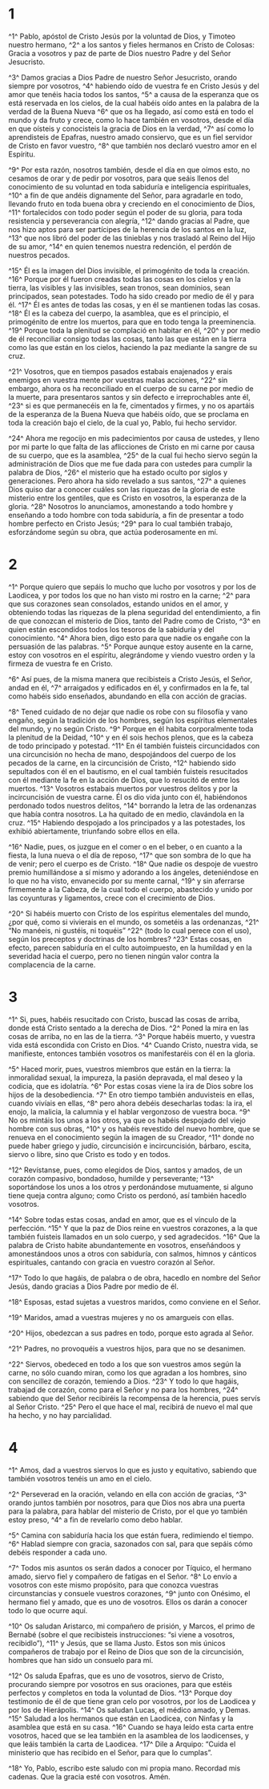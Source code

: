 # 1
^1^ Pablo, apóstol de Cristo Jesús por la voluntad de Dios, y Timoteo nuestro hermano, ^2^ a los santos y fieles hermanos en Cristo de Colosas: Gracia a vosotros y paz de parte de Dios nuestro Padre y del Señor Jesucristo.

^3^ Damos gracias a Dios Padre de nuestro Señor Jesucristo, orando siempre por vosotros, ^4^ habiendo oído de vuestra fe en Cristo Jesús y del amor que tenéis hacia todos los santos, ^5^ a causa de la esperanza que os está reservada en los cielos, de la cual habéis oído antes en la palabra de la verdad de la Buena Nueva ^6^ que os ha llegado, así como está en todo el mundo y da fruto y crece, como lo hace también en vosotros, desde el día en que oísteis y conocisteis la gracia de Dios en la verdad, ^7^ así como lo aprendisteis de Epafras, nuestro amado consiervo, que es un fiel servidor de Cristo en favor vuestro, ^8^ que también nos declaró vuestro amor en el Espíritu.

^9^ Por esta razón, nosotros también, desde el día en que oímos esto, no cesamos de orar y de pedir por vosotros, para que seáis llenos del conocimiento de su voluntad en toda sabiduría e inteligencia espirituales, ^10^ a fin de que andéis dignamente del Señor, para agradarle en todo, llevando fruto en toda buena obra y creciendo en el conocimiento de Dios, ^11^ fortalecidos con todo poder según el poder de su gloria, para toda resistencia y perseverancia con alegría, ^12^ dando gracias al Padre, que nos hizo aptos para ser partícipes de la herencia de los santos en la luz, ^13^ que nos libró del poder de las tinieblas y nos trasladó al Reino del Hijo de su amor, ^14^ en quien tenemos nuestra redención, el perdón de nuestros pecados.

^15^ Él es la imagen del Dios invisible, el primogénito de toda la creación. ^16^ Porque por él fueron creadas todas las cosas en los cielos y en la tierra, las visibles y las invisibles, sean tronos, sean dominios, sean principados, sean potestades. Todo ha sido creado por medio de él y para él. ^17^ Él es antes de todas las cosas, y en él se mantienen todas las cosas. ^18^ Él es la cabeza del cuerpo, la asamblea, que es el principio, el primogénito de entre los muertos, para que en todo tenga la preeminencia. ^19^ Porque toda la plenitud se complació en habitar en él, ^20^ y por medio de él reconciliar consigo todas las cosas, tanto las que están en la tierra como las que están en los cielos, haciendo la paz mediante la sangre de su cruz.

^21^ Vosotros, que en tiempos pasados estabais enajenados y erais enemigos en vuestra mente por vuestras malas acciones, ^22^ sin embargo, ahora os ha reconciliado en el cuerpo de su carne por medio de la muerte, para presentaros santos y sin defecto e irreprochables ante él, ^23^ si es que permanecéis en la fe, cimentados y firmes, y no os apartáis de la esperanza de la Buena Nueva que habéis oído, que se proclama en toda la creación bajo el cielo, de la cual yo, Pablo, fui hecho servidor.

^24^ Ahora me regocijo en mis padecimientos por causa de ustedes, y lleno por mi parte lo que falta de las aflicciones de Cristo en mi carne por causa de su cuerpo, que es la asamblea, ^25^ de la cual fui hecho siervo según la administración de Dios que me fue dada para con ustedes para cumplir la palabra de Dios, ^26^ el misterio que ha estado oculto por siglos y generaciones. Pero ahora ha sido revelado a sus santos, ^27^ a quienes Dios quiso dar a conocer cuáles son las riquezas de la gloria de este misterio entre los gentiles, que es Cristo en vosotros, la esperanza de la gloria. ^28^ Nosotros lo anunciamos, amonestando a todo hombre y enseñando a todo hombre con toda sabiduría, a fin de presentar a todo hombre perfecto en Cristo Jesús; ^29^ para lo cual también trabajo, esforzándome según su obra, que actúa poderosamente en mí.

# 2
^1^ Porque quiero que sepáis lo mucho que lucho por vosotros y por los de Laodicea, y por todos los que no han visto mi rostro en la carne; ^2^ para que sus corazones sean consolados, estando unidos en el amor, y obteniendo todas las riquezas de la plena seguridad del entendimiento, a fin de que conozcan el misterio de Dios, tanto del Padre como de Cristo, ^3^ en quien están escondidos todos los tesoros de la sabiduría y del conocimiento. ^4^ Ahora bien, digo esto para que nadie os engañe con la persuasión de las palabras. ^5^ Porque aunque estoy ausente en la carne, estoy con vosotros en el espíritu, alegrándome y viendo vuestro orden y la firmeza de vuestra fe en Cristo.

^6^ Así pues, de la misma manera que recibisteis a Cristo Jesús, el Señor, andad en él, ^7^ arraigados y edificados en él, y confirmados en la fe, tal como habéis sido enseñados, abundando en ella con acción de gracias.

^8^ Tened cuidado de no dejar que nadie os robe con su filosofía y vano engaño, según la tradición de los hombres, según los espíritus elementales del mundo, y no según Cristo. ^9^ Porque en él habita corporalmente toda la plenitud de la Deidad, ^10^ y en él sois hechos plenos, que es la cabeza de todo principado y potestad. ^11^ En él también fuisteis circuncidados con una circuncisión no hecha de mano, despojándoos del cuerpo de los pecados de la carne, en la circuncisión de Cristo, ^12^ habiendo sido sepultados con él en el bautismo, en el cual también fuisteis resucitados con él mediante la fe en la acción de Dios, que lo resucitó de entre los muertos. ^13^ Vosotros estabais muertos por vuestros delitos y por la incircuncisión de vuestra carne. Él os dio vida junto con él, habiéndonos perdonado todos nuestros delitos, ^14^ borrando la letra de las ordenanzas que había contra nosotros. La ha quitado de en medio, clavándola en la cruz. ^15^ Habiendo despojado a los principados y a las potestades, los exhibió abiertamente, triunfando sobre ellos en ella.

^16^ Nadie, pues, os juzgue en el comer o en el beber, o en cuanto a la fiesta, la luna nueva o el día de reposo, ^17^ que son sombra de lo que ha de venir; pero el cuerpo es de Cristo. ^18^ Que nadie os despoje de vuestro premio humillándose a sí mismo y adorando a los ángeles, deteniéndose en lo que no ha visto, envanecido por su mente carnal, ^19^ y sin aferrarse firmemente a la Cabeza, de la cual todo el cuerpo, abastecido y unido por las coyunturas y ligamentos, crece con el crecimiento de Dios.

^20^ Si habéis muerto con Cristo de los espíritus elementales del mundo, ¿por qué, como si vivierais en el mundo, os sometéis a las ordenanzas, ^21^ “No manéeis, ni gustéis, ni toquéis” ^22^ (todo lo cual perece con el uso), según los preceptos y doctrinas de los hombres? ^23^ Estas cosas, en efecto, parecen sabiduría en el culto autoimpuesto, en la humildad y en la severidad hacia el cuerpo, pero no tienen ningún valor contra la complacencia de la carne.

# 3
^1^ Si, pues, habéis resucitado con Cristo, buscad las cosas de arriba, donde está Cristo sentado a la derecha de Dios. ^2^ Poned la mira en las cosas de arriba, no en las de la tierra. ^3^ Porque habéis muerto, y vuestra vida está escondida con Cristo en Dios. ^4^ Cuando Cristo, nuestra vida, se manifieste, entonces también vosotros os manifestaréis con él en la gloria.

^5^ Haced morir, pues, vuestros miembros que están en la tierra: la inmoralidad sexual, la impureza, la pasión depravada, el mal deseo y la codicia, que es idolatría. ^6^ Por estas cosas viene la ira de Dios sobre los hijos de la desobediencia. ^7^ En otro tiempo también anduvisteis en ellas, cuando vivíais en ellas, ^8^ pero ahora debéis desecharlas todas: la ira, el enojo, la malicia, la calumnia y el hablar vergonzoso de vuestra boca. ^9^ No os mintáis los unos a los otros, ya que os habéis despojado del viejo hombre con sus obras, ^10^ y os habéis revestido del nuevo hombre, que se renueva en el conocimiento según la imagen de su Creador, ^11^ donde no puede haber griego y judío, circuncisión e incircuncisión, bárbaro, escita, siervo o libre, sino que Cristo es todo y en todos.

^12^ Revístanse, pues, como elegidos de Dios, santos y amados, de un corazón compasivo, bondadoso, humilde y perseverante; ^13^ soportándose los unos a los otros y perdonándose mutuamente, si alguno tiene queja contra alguno; como Cristo os perdonó, así también hacedlo vosotros.

^14^ Sobre todas estas cosas, andad en amor, que es el vínculo de la perfección. ^15^ Y que la paz de Dios reine en vuestros corazones, a la que también fuisteis llamados en un solo cuerpo, y sed agradecidos. ^16^ Que la palabra de Cristo habite abundantemente en vosotros, enseñándoos y amonestándoos unos a otros con sabiduría, con salmos, himnos y cánticos espirituales, cantando con gracia en vuestro corazón al Señor.

^17^ Todo lo que hagáis, de palabra o de obra, hacedlo en nombre del Señor Jesús, dando gracias a Dios Padre por medio de él.

^18^ Esposas, estad sujetas a vuestros maridos, como conviene en el Señor.

^19^ Maridos, amad a vuestras mujeres y no os amargueis con ellas.

^20^ Hijos, obedezcan a sus padres en todo, porque esto agrada al Señor.

^21^ Padres, no provoquéis a vuestros hijos, para que no se desanimen.

^22^ Siervos, obedeced en todo a los que son vuestros amos según la carne, no sólo cuando miran, como los que agradan a los hombres, sino con sencillez de corazón, temiendo a Dios. ^23^ Y todo lo que hagáis, trabajad de corazón, como para el Señor y no para los hombres, ^24^ sabiendo que del Señor recibiréis la recompensa de la herencia, pues servís al Señor Cristo. ^25^ Pero el que hace el mal, recibirá de nuevo el mal que ha hecho, y no hay parcialidad.

# 4
^1^ Amos, dad a vuestros siervos lo que es justo y equitativo, sabiendo que también vosotros tenéis un amo en el cielo.

^2^ Perseverad en la oración, velando en ella con acción de gracias, ^3^ orando juntos también por nosotros, para que Dios nos abra una puerta para la palabra, para hablar del misterio de Cristo, por el que yo también estoy preso, ^4^ a fin de revelarlo como debo hablar.

^5^ Camina con sabiduría hacia los que están fuera, redimiendo el tiempo. ^6^ Hablad siempre con gracia, sazonados con sal, para que sepáis cómo debéis responder a cada uno.

^7^ Todos mis asuntos os serán dados a conocer por Tíquico, el hermano amado, siervo fiel y compañero de fatigas en el Señor. ^8^ Lo envío a vosotros con este mismo propósito, para que conozca vuestras circunstancias y consuele vuestros corazones, ^9^ junto con Onésimo, el hermano fiel y amado, que es uno de vosotros. Ellos os darán a conocer todo lo que ocurre aquí.

^10^ Os saludan Aristarco, mi compañero de prisión, y Marcos, el primo de Bernabé (sobre el que recibisteis instrucciones: “si viene a vosotros, recibidlo”), ^11^ y Jesús, que se llama Justo. Estos son mis únicos compañeros de trabajo por el Reino de Dios que son de la circuncisión, hombres que han sido un consuelo para mí.

^12^ Os saluda Epafras, que es uno de vosotros, siervo de Cristo, procurando siempre por vosotros en sus oraciones, para que estéis perfectos y completos en toda la voluntad de Dios. ^13^ Porque doy testimonio de él de que tiene gran celo por vosotros, por los de Laodicea y por los de Hierápolis. ^14^ Os saludan Lucas, el médico amado, y Demas. ^15^ Saludad a los hermanos que están en Laodicea, con Ninfas y la asamblea que está en su casa. ^16^ Cuando se haya leído esta carta entre vosotros, haced que se lea también en la asamblea de los laodicenses, y que leáis también la carta de Laodicea. ^17^ Dile a Arquipo: “Cuida el ministerio que has recibido en el Señor, para que lo cumplas”.

^18^ Yo, Pablo, escribo este saludo con mi propia mano. Recordad mis cadenas. Que la gracia esté con vosotros. Amén.